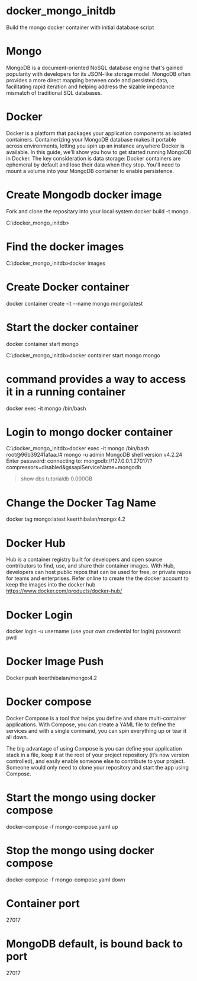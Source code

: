 # docker_mongo_initdb
Build the mongo docker container with initial database script 

# Mongo 
MongoDB is a document-oriented NoSQL database engine that's gained popularity with developers for its JSON-like storage model. MongoDB often provides a more direct mapping between code and persisted data,
facilitating rapid iteration and helping address the sizable impedance mismatch of traditional SQL databases.

# Docker
Docker is a platform that packages your application components as isolated containers. Containerizing your MongoDB database makes it portable across environments, letting you spin up an instance anywhere Docker is available.
In this guide, we'll show you how to get started running MongoDB in Docker.
The key consideration is data storage: Docker containers are ephemeral by default and lose their data when they stop. You'll need to mount a volume into your MongoDB container to enable persistence.

# Create Mongodb docker image
Fork and clone the repositary into your local system
docker build -t mongo .

C:\docker_mongo_initdb>

# Find the docker images
C:\docker_mongo_initdb>docker images

# Create Docker container
docker container create -it --name mongo mongo:latest

# Start the docker container
docker container start mongo

C:\docker_mongo_initdb>docker container start mongo
mongo

# command provides a way to access it in a running container
docker exec -it mongo /bin/bash

# Login to mongo docker container 

C:\docker_mongo_initdb>docker exec -it mongo /bin/bash
root@96b39241afaa:/# mongo -u admin
MongoDB shell version v4.2.24
Enter password:
connecting to: mongodb://127.0.0.1:27017/?compressors=disabled&gssapiServiceName=mongodb

> show dbs
tutorialdb  0.000GB
>

# Change the Docker Tag Name 
docker tag mongo:latest keerthibalan/mongo:4.2

# Docker Hub
Hub is a container registry built for developers and open source contributors to find, use, and share their container images. With Hub, developers can host public repos that can be used for free,
or private repos for teams and enterprises.
Refer online to create the the docker account to keep the images into the docker hub
https://www.docker.com/products/docker-hub/

# Docker Login
docker login -u username (use your own credential for login)
password: pwd

# Docker Image Push
Docker push keerthibalan/mongo:4.2

# Docker compose
Docker Compose is a tool that helps you define and share multi-container applications. With Compose, you can create a YAML file to define the services and with a single command, you can spin everything up or tear it all down.

The big advantage of using Compose is you can define your application stack in a file, keep it at the root of your project repository (it’s now version controlled), and easily enable someone else to contribute to your project.
Someone would only need to clone your repository and start the app using Compose. 

# Start the mongo using docker compose

docker-compose -f mongo-compose.yaml up

# Stop the mongo using docker compose

docker-compose -f mongo-compose.yaml down

# Container port
27017
# MongoDB default, is bound back to port
27017




